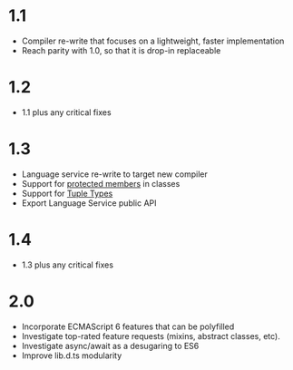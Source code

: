 # 1.1

* Compiler re-write that focuses on a lightweight, faster implementation
* Reach parity with 1.0, so that it is drop-in replaceable

# 1.2

* 1.1 plus any critical fixes

# 1.3

* Language service re-write to target new compiler
* Support for [protected members](https://github.com/Microsoft/TypeScript/pull/688) in classes
* Support for [Tuple Types](https://github.com/Microsoft/TypeScript/pull/428)
* Export Language Service public API

# 1.4

* 1.3 plus any critical fixes

# 2.0

* Incorporate ECMAScript 6 features that can be polyfilled
* Investigate top-rated feature requests (mixins, abstract classes, etc). 
* Investigate async/await as a desugaring to ES6
* Improve lib.d.ts modularity